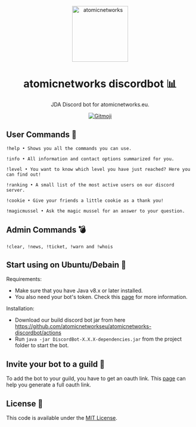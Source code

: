 <p align="center">
  <a href="https://atomicnetworks.eu">
    <img alt="atomicnetworks" src="https://cdn.atomicnetworks.eu/logo/coloured.png" width="150" />
  </a>
</p>
<h1 align="center">
  atomicnetworks discordbot 📊
</h1>

<p align="center">
  JDA Discord bot for atomicnetworks.eu.
</p>
<p align="center">
  <a href="https://gitmoji.carloscuesta.me">
      <img src="https://img.shields.io/badge/gitmoji-%20😜%20😍-FFDD67.svg?style=flat-square" alt="Gitmoji">
  </a>  
</p>

## User Commands 🎉
```
!help • Shows you all the commands you can use.
````
```
!info • All information and contact options summarized for you.
````
```
!level • You want to know which level you have just reached? Here you can find out!
````
```
!ranking • A small list of the most active users on our discord server.
````
```
!cookie • Give your friends a little cookie as a thank you!
````
```
!magicmussel • Ask the magic mussel for an answer to your question.
````

## Admin Commands 💣
```
!clear, !news, !ticket, !warn and !whois 
````

## Start using on Ubuntu/Debain 🔌
Requirements:
* Make sure that you have Java v8.x or later installed.
* You also need your bot's token. Check this <a href="https://anidiots.guide/getting-started/getting-started-long-version">page</a> for more information.

Installation:
* Download our build discord bot jar from here <a href="https://github.com/atomicnetworkseu/atomicnetworks-discordbot/actions">https://github.com/atomicnetworkseu/atomicnetworks-discordbot/actions</a>
* Run `java -jar DiscordBot-X.X.X-dependencies.jar` from the project folder to start the bot.

## Invite your bot to a guild 📨
To add the bot to your guild, you have to get an oauth link. This <a href="https://finitereality.github.io/permissions-calculator/?v=0">page</a> can help you generate a full oauth link.

## License 📑
This code is available under the <a href="https://github.com/atomicnetworkseu/atomicnetworks-discordbot/blob/master/LICENSE">MIT License</a>.
